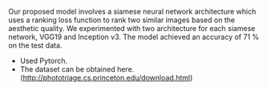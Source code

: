 Our proposed model involves a siamese neural network architecture which uses a ranking loss function to rank two similar images based on the aesthetic quality. We experimented with two architecture for each siamese network, VGG19 and Inception v3. The model achieved an accuracy of 71 % on the test data. 
 
+ Used Pytorch.
+ The dataset can be obtained here. (http://phototriage.cs.princeton.edu/download.html)
